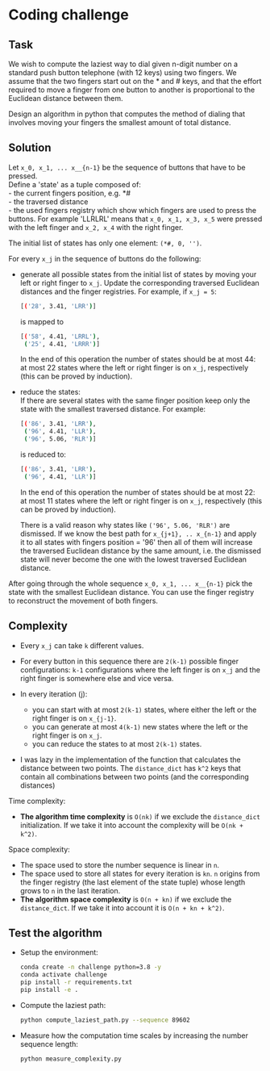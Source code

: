# Coding challenge

## Task 
 
We wish to compute the laziest way to dial given n-digit number on a standard push button
telephone (with 12 keys) using two fingers. We assume that the two fingers start out on the * and
\# keys, and that the effort required to move a finger from one button to another is proportional to
the Euclidean distance between them.

Design an algorithm in python that computes the method of dialing that
involves moving your fingers the smallest amount of total distance.

## Solution 

Let `x_0, x_1, ... x__{n-1}` be the sequence of buttons that have to be pressed.    
Define a 'state' as a tuple composed of:   
    - the current fingers position, e.g. *#    
    - the traversed distance   
    - the used fingers registry which show which fingers are used to press the buttons. For example
    'LLRLRL' means that `x_0, x_1, x_3, x_5` were pressed with the left finger and `x_2, x_4` with the 
    right finger. 
    
The initial list of states has only one element: `(*#, 0, '')`.   

For every `x_j` in the sequence of buttons do the following:
  
  - generate all possible states from the initial list of states by moving
    your left or right finger to `x_j`. Update the corresponding traversed Euclidean distances 
    and the finger registries. For example, if `x_j = 5`:  
    ``` bash      
    [('28', 3.41, 'LRR')]      
    ```
    is mapped to  
    ``` bash      
    [('58', 4.41, 'LRRL'),
     ('25', 4.41, 'LRRR')]      
    ```
    
    In the end of this operation the number of states should be at most 44: at most 22 states where 
    the left or right finger is on `x_j`, respectively (this can be proved by induction). 
    
  - reduce the states:  
    If there are several states with the same finger position keep only the state with the smallest 
    traversed distance. For example:    
    ``` bash      
    [('86', 3.41, 'LRR'),
     ('96', 4.41, 'LLR'),         
     ('96', 5.06, 'RLR')]      
    ```
    is reduced to:  
    ``` bash      
    [('86', 3.41, 'LRR'),   
     ('96', 4.41, 'LLR')]      
    ```
    In the end of this operation the number of states should be at most 22: at most 11 states where 
    the left or right finger is on `x_j`, respectively (this can be proved by induction).   
    
    There is 
    a valid reason why states like `('96', 5.06, 'RLR')` are dismissed. If we know the best path 
    for `x_{j+1}, .. x_{n-1}` and apply it to all states with fingers position = '96' then all 
    of them will increase the traversed Euclidean distance by the same amount, i.e. the 
    dismissed state will never become the one with the lowest traversed Euclidean distance. 
    
       
   
After going through the whole sequence `x_0, x_1, ... x__{n-1}` pick the state with the 
smallest Euclidean distance. You can use the finger registry to reconstruct the movement 
of both fingers.   

## Complexity  

- Every `x_j` can take `k` different values.    
- For every button in this sequence there are `2(k-1)` possible finger configurations: 
`k-1` configurations where the left finger is on `x_j` and the right finger is 
somewhere else and vice versa.  
- In every iteration (j):
    - you can start with at most `2(k-1)` states, where either the left or the right 
    finger is on `x_{j-1}`. 
    - you can generate at most `4(k-1)` new states where the left or the right finger is on `x_j`.    
    - you can reduce the states to at most `2(k-1)` states.
    
- I was lazy in the implementation of the function that calculates the distance between two points. 
The `distance_dict` has `k^2` keys that contain all combinations between two points (and the 
corresponding distances)    

Time complexity:     
- **The algorithm time complexity** is `O(nk)` if we exclude the `distance_dict` initialization. If we 
take it into account the complexity will be `O(nk + k^2)`.  

Space complexity:  
- The space used to store the number sequence is linear in `n`.
- The space used to store all states for every iteration is `kn`. `n` origins from the 
finger registry (the last element of the state tuple) whose length grows to `n` in the 
last iteration. 
- **The algorithm space complexity** is `O(n + kn)` if we exclude the `distance_dict`. If we take it into 
account it is `O(n + kn + k^2)`.

## Test the algorithm 

- Setup the environment: 
    ```bash
    conda create -n challenge python=3.8 -y  
    conda activate challenge
    pip install -r requirements.txt
    pip install -e . 
    ```

- Compute the laziest path: 
    ```bash
    python compute_laziest_path.py --sequence 89602
    ```
  
- Measure how the computation time scales by increasing the number sequence length:
    ```bash
    python measure_complexity.py
    ```
